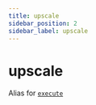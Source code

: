 ```yaml
---
title: upscale
sidebar_position: 2
sidebar_label: upscale
---
```


# upscale

Alias for [`execute`](execute)